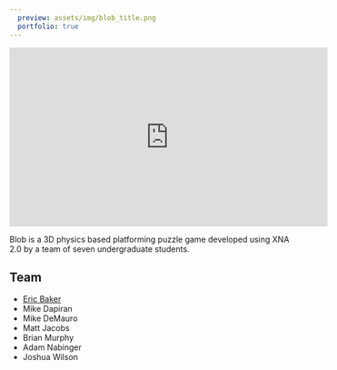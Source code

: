 ```yaml
---
  preview: assets/img/blob_title.png
  portfolio: true
---
```


<iframe class="center-block" width="560" height="315" src="https://www.youtube.com/embed/Md4bFfKhCWg" frameborder="0" allow="accelerometer; autoplay; encrypted-media; gyroscope; picture-in-picture" allowfullscreen></iframe>

Blob is a 3D physics based platforming puzzle game developed using XNA 2.0 by a team of seven undergraduate students.

## Team

-   [Eric Baker](https://eric-baker.net/)
-   Mike Dapiran
-   Mike DeMauro
-   Matt Jacobs
-   Brian Murphy
-   Adam Nabinger
-   Joshua Wilson
